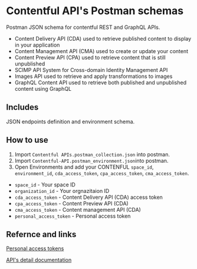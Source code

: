 # Contentful API's Postman schemas
Postman JSON schema for contentful REST and GraphQL APIs.

* Content Delivery API (CDA) used to retrieve published content to display in your application
* Content Management API (CMA) used to create or update your content
* Content Preview API (CPA) used to retrieve content that is still unpublished
* SCIMP API System for Cross-domain Identity Management API
* Images API used to retrieve and apply transformations to images
* GraphQL Content API used to retrieve both published and unpublished content using GraphQL

## Includes

JSON endpoints definition and environment schema.

## How to use
1. Import `Contentful APIs.postman_collection.json` into postman.
2. Import `Contentful-API.postman_environment.json`into postman.
3. Open Environments and add your CONTENFUL `space_id`, `environment_id`, `cda_access_token`, `cpa_access_token`, `cma_access_token`.

* `space_id` - Your space ID
* `organization_id` - Your orgnazitaion ID
* `cda_access_token` - Content Delivery API (CDA) access token
* `cpa_access_token` - Content Preview API (CDA)
* `cma_access_token` - Content management API (CDA)
* `personal_access_token` - Personal access token

## Refernce and links

[Personal access tokens](https://www.contentful.com/help/personal-access-tokens/)

[API's detail documentation](https://www.contentful.com/developers/docs/references/)
